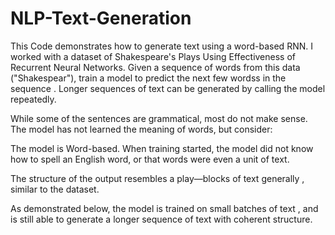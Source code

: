 # NLP-Text-Generation

This Code demonstrates how to generate text using a word-based RNN. I worked with a dataset of Shakespeare's Plays Using Effectiveness of Recurrent Neural Networks. Given a sequence of words from this data ("Shakespear"), train a model to predict the next few wordss in the sequence . Longer sequences of text can be generated by calling the model repeatedly.



While some of the sentences are grammatical, most do not make sense. The model has not learned the meaning of words, but consider:

The model is Word-based. When training started, the model did not know how to spell an English word, or that words were even a unit of text.

The structure of the output resembles a play—blocks of text generally , similar to the dataset.

As demonstrated below, the model is trained on small batches of text , and is still able to generate a longer sequence of text with coherent structure.
